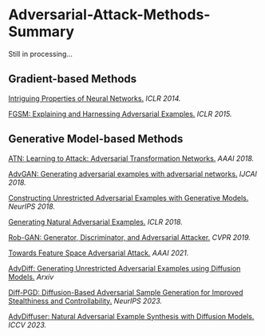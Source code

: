 # Adversarial-Attack-Methods-Summary

Still in processing...

## **Gradient-based Methods**
[Intriguing Properties of Neural Networks.](Gradient-based/Intriguing-properties-of-neural-networks.md) *ICLR 2014.*

[FGSM: Explaining and Harnessing Adversarial Examples.](Gradient-based/FGSM.md) *ICLR 2015.*

## **Generative Model-based Methods**
[ATN: Learning to Attack: Adversarial Transformation Networks.](GenerativeModel-based/ATN.md) *AAAI 2018.*

[AdvGAN: Generating adversarial examples with adversarial networks.](GenerativeModel-based/AdvGAN.md) *IJCAI 2018.*

[Constructing Unrestricted Adversarial Examples with Generative Models.](GenerativeModel-based/Constructing-Unrestricted-Adversarial-Examples-with-Generative-Models.md) *NeurIPS 2018.*

[Generating Natural Adversarial Examples.](GenerativeModel-based/Generating-Natural-Adversarial-Examples.md) *ICLR 2018.*

[Rob-GAN: Generator, Discriminator, and Adversarial Attacker.](GenerativeModel-based/Rob-GAN.md) *CVPR 2019.*

[Towards Feature Space Adversarial Attack.](GenerativeModel-based/Towards-Feature-Space-Adversarial-Attack.md) *AAAI 2021.*

[AdvDiff: Generating Unrestricted Adversarial Examples using Diffusion Models.](GenerativeModel-based/AdvDiff.md) *Arxiv*

[Diff-PGD: Diffusion-Based Adversarial Sample Generation for Improved Stealthiness and Controllability.](GenerativeModel-based/Diff-PGD.md) *NeurIPS 2023.*

[AdvDiffuser: Natural Adversarial Example Synthesis with Diffusion Models.](GenerativeModel-based/AdvDiffuser.md) *ICCV 2023.*
